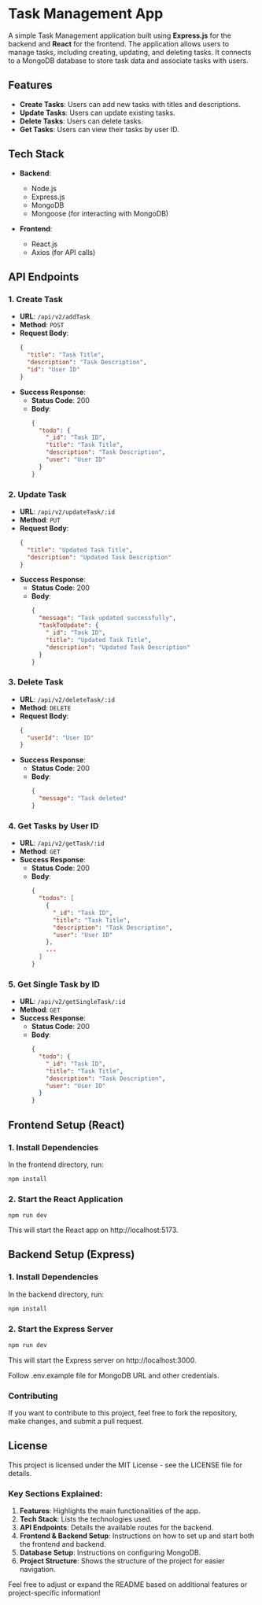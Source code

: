 # Task Management App

A simple Task Management application built using **Express.js** for the backend and **React** for the frontend. The application allows users to manage tasks, including creating, updating, and deleting tasks. It connects to a MongoDB database to store task data and associate tasks with users.

## Features

- **Create Tasks**: Users can add new tasks with titles and descriptions.
- **Update Tasks**: Users can update existing tasks.
- **Delete Tasks**: Users can delete tasks.
- **Get Tasks**: Users can view their tasks by user ID.

## Tech Stack

- **Backend**:
  - Node.js
  - Express.js
  - MongoDB
  - Mongoose (for interacting with MongoDB)

- **Frontend**:
  - React.js
  - Axios (for API calls)

## API Endpoints

### 1. **Create Task**
   - **URL**: `/api/v2/addTask`
   - **Method**: `POST`
   - **Request Body**:
     ```json
     {
       "title": "Task Title",
       "description": "Task Description",
       "id": "User ID"
     }
     ```
   - **Success Response**:
     - **Status Code**: 200
     - **Body**:
       ```json
       {
         "todo": {
           "_id": "Task ID",
           "title": "Task Title",
           "description": "Task Description",
           "user": "User ID"
         }
       }
       ```

### 2. **Update Task**
   - **URL**: `/api/v2/updateTask/:id`
   - **Method**: `PUT`
   - **Request Body**:
     ```json
     {
       "title": "Updated Task Title",
       "description": "Updated Task Description"
     }
     ```
   - **Success Response**:
     - **Status Code**: 200
     - **Body**:
       ```json
       {
         "message": "Task updated successfully",
         "taskToUpdate": {
           "_id": "Task ID",
           "title": "Updated Task Title",
           "description": "Updated Task Description"
         }
       }
       ```

### 3. **Delete Task**
   - **URL**: `/api/v2/deleteTask/:id`
   - **Method**: `DELETE`
   - **Request Body**:
     ```json
     {
       "userId": "User ID"
     }
     ```
   - **Success Response**:
     - **Status Code**: 200
     - **Body**:
       ```json
       {
         "message": "Task deleted"
       }
       ```

### 4. **Get Tasks by User ID**
   - **URL**: `/api/v2/getTask/:id`
   - **Method**: `GET`
   - **Success Response**:
     - **Status Code**: 200
     - **Body**:
       ```json
       {
         "todos": [
           {
             "_id": "Task ID",
             "title": "Task Title",
             "description": "Task Description",
             "user": "User ID"
           },
           ...
         ]
       }
       ```

### 5. **Get Single Task by ID**
   - **URL**: `/api/v2/getSingleTask/:id`
   - **Method**: `GET`
   - **Success Response**:
     - **Status Code**: 200
     - **Body**:
       ```json
       {
         "todo": {
           "_id": "Task ID",
           "title": "Task Title",
           "description": "Task Description",
           "user": "User ID"
         }
       }
       ```

## Frontend Setup (React)

### 1. Install Dependencies
In the frontend directory, run:
```bash
npm install
```

### 2. Start the React Application 
```
npm run dev
```
This will start the React app on http://localhost:5173.

## Backend Setup (Express)

### 1. Install Dependencies
In the backend directory, run:
```bash
npm install
```

### 2. Start the Express Server
```bash
npm run dev
```
This will start the Express server on http://localhost:3000.

Follow .env.example file for MongoDB URL and other credentials.

### Contributing
If you want to contribute to this project, feel free to fork the repository, make changes, and submit a pull request.

## License
This project is licensed under the MIT License - see the LICENSE file for details.


### Key Sections Explained:
1. **Features**: Highlights the main functionalities of the app.
2. **Tech Stack**: Lists the technologies used.
3. **API Endpoints**: Details the available routes for the backend.
4. **Frontend & Backend Setup**: Instructions on how to set up and start both the frontend and backend.
5. **Database Setup**: Instructions on configuring MongoDB.
6. **Project Structure**: Shows the structure of the project for easier navigation.

Feel free to adjust or expand the README based on additional features or project-specific information!



